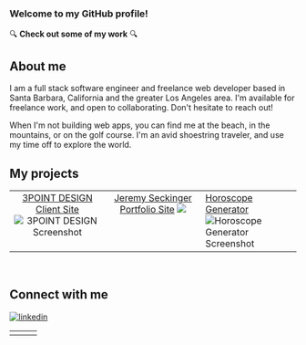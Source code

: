 ### Welcome to my GitHub profile!

:mag: **Check out some of my work**	:mag:

 ## About me
 
 I am a full stack software engineer and freelance web developer based in Santa Barbara, California and the greater Los Angeles area. I'm available for freelance work, and open to collaborating. Don't hesitate to reach out!

When I'm not building web apps, you can find me at the beach, in the mountains, or on the golf course. I'm an avid shoestring traveler, and use my time off to explore the world.

## My projects  
<table><tr><td valign="top" width="33%">
<div align="center"> 
    <a href="https://3pointdesign.netlify.app/">3POINT DESIGN Client Site</a>
    <img src="https://i.imgur.com/zUUZZ3c.jpg" alt="3POINT DESIGN Screenshot">
</div>
</td><td valign="top" width="33%">
<div align="center">
  <a href="https://jeremyseckinger.netlify.app"/>Jeremy Seckinger Portfolio Site</a>
  <img src="https://i.imgur.com/LgIFAWl.png alt="Jeremy Seckinger Portfolio Site Screenshot">
</div>
</td><td valign="top" width="33%">
  <a href="https://horoscopegenerator.netlify.app/">Horoscope Generator</a>
  <img src="https://i.imgur.com/cYQVBFB.png" alt="Horoscope Generator Screenshot">
<div align="center">   
</div>
</td></tr></table> 

<br/>
<table><tr><td valign="top" width="33%">
<div align="center"> 

</div>
</td>

## Connect with me

<a href="www.linkedin.com/in/jeremy-seckinger" target="_blank"><img src="https://img.shields.io/badge/linkedin-%231E77B5.svg?&style=for-the-badge&logo=linkedin&logoColor=white" alt="linkedin"></a>
